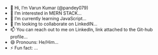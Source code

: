 - 👋 Hi, I’m Varun Kumar (@pandey079)
- 👀 I’m interested in MERN STACK...
- 🌱 I’m currently learning JavaScript...
- 💞️ I’m looking to collaborate on LinkedIN...
- 📫 You can reach out to me on LinkedIn, link attached to the Git-hub profile...
- 😄 Pronouns: He/Him...
- ⚡ Fun fact: ...

<!---
pandey079/pandey079 is a ✨ special ✨ repository because its `README.md` (this file) appears on your GitHub profile.
You can click the Preview link to take a look at your changes.
--->
